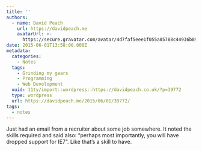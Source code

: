 ```yaml
---
title: ''
authors:
  - name: David Peach
    url: https://davidpeach.me
    avatarUrl: >-
      https://secure.gravatar.com/avatar/4d7faf5eee1f055a85788c44936b8995eaab6dfb004e7854ec747ccb272e91ee?s=96&d=mm&r=g
date: 2015-06-01T13:58:00.000Z
metadata:
  categories:
    - Notes
  tags:
    - Grinding my gears
    - Programming
    - Web Development
  uuid: 11ty/import::wordpress::https://davidpeach.co.uk/?p=39772
  type: wordpress
  url: https://davidpeach.me/2015/06/01/39772/
tags:
  - notes
---
```

Just had an email from a recruiter about some job somewhere. It noted the skills required and said also: “perhaps most importantly, you will have dropped support for IE7”. Like that’s a skill to have.